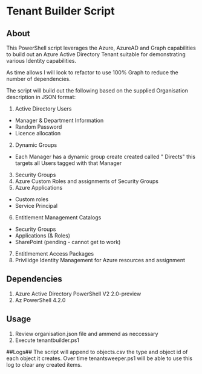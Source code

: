 # Tenant Builder Script #

## About ##
This PowerShell script leverages the Azure, AzureAD and Graph capabilities to build out an Azure Active Directory Tenant suitable for demonstrating various Identity capabilities.

As time allows I will look to refactor to use 100% Graph to reduce the number of dependencies.

The script will build out the following based on the supplied Organisation description in JSON format:

1. Active Directory Users
- Manager & Department Information
- Random Password
- Licence allocation
2. Dynamic Groups
- Each Manager has a dynamic group create created called "<Manager Name> Directs" this targets all Users tagged with that Manager
3. Security Groups
4. Azure Custom Roles and assignments of Security Groups
5. Azure Applications
- Custom roles
- Service Principal
6. Entitlement Management Catalogs
- Security Groups
- Applications (& Roles)
- SharePoint (pending - cannot get to work)
7. Entitlmement Access Packages
8. Privilidge Identity Management for Azure resources and assignment

## Dependencies ##
1. Azure Active Directory PowerShell V2 2.0-preview
2. Az PowerShell 4.2.0

## Usage ##
1. Review organisation.json file and ammend as neccessary
2. Execute tenantbuilder.ps1

##Logs##
The script will append to objects.csv the type and object id of each object it creates.  Over time tenantsweeper.ps1 will be able to use this log to clear any created items.
